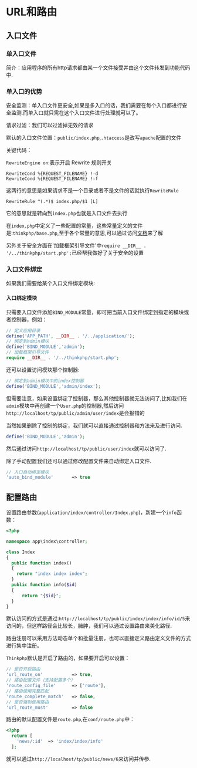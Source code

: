 # URL和路由

## 入口文件

### 单入口文件

简介：应用程序的所有http请求都由某一个文件接受并由这个文件转发到功能代码中.

### 单入口的优势

安全监测：单入口文件更安全,如果是多入口的话，我们需要在每个入口都进行安全监测.而单入口就只需在这个入口文件进行处理就可以了。

请求过滤：我们可以过滤掉无效的请求

默认的入口文件位置：`public/index.php`,`.htaccess`是改写`apache`配置的文件

关键代码：

`RewriteEngine on`:表示开启 Rewrite 规则开关

```
RewriteCond %{REQUEST_FILENAME} !-d
RewriteCond %{REQUEST_FILENAME} !-f 
```

这两行的意思是如果请求不是一个目录或者不是文件的话就执行`RewriteRule`

`RewriteRule ^(.*)$ index.php/$1 [L]`

它的意思就是转向到`index.php`也就是入口文件去执行

在`index.php`中定义了一些配置的常量，这些常量定义的文件是:`thinkphp/base.php`,至于各个常量的意思,可以通过访问[文档](https://www.kancloud.cn/manual/thinkphp5/118137)来了解

另外关于安全方面在'加载框架引导文件'中`require __DIR__ . '/../thinkphp/start.php';`已经帮我做好了关于安全的设置

### 入口文件绑定

如果我们需要给某个入口文件绑定模块:

#### 入口绑定模块

只需要入口文件添加`BIND_MODULE`常量，即可把当前入口文件绑定到指定的模块或者控制器，例如：

```php
// 定义应用目录
define('APP_PATH', __DIR__ . '/../application/');
// 绑定到admin模块
define('BIND_MODULE','admin');
// 加载框架引导文件
require __DIR__ . '/../thinkphp/start.php';
```

还可以设置访问模块那个控制器:

```php
// 绑定到admin模块中的index控制器
define('BIND_MODULE','admin/index');
```

但需要注意，如果设置绑定了控制器，那么其他控制器就无法访问了,比如我们在`admin`模块中再创建一个`User.php`的控制器,然后访问`http://localhost/tp/public/admin/user/index`是会报错的

当然如果删除了控制的绑定，我们就可以直接通过控制器和方法来及进行访问.

```php
define('BIND_MODULE','admin');
```

然后通过访问`http://localhost/tp/public/user/index`就可以访问了.

除了手动配置我们还可以通过修改配置文件来自动绑定入口文件.

```php
// 入口自动绑定模块
'auto_bind_module'       => true
```

## 配置路由

设置路由参数(`application/index/controller/Index.php`)，新建一个`info`函数：

```php
<?php 

namespace app\index\controller;

class Index
{
  public function index()
  {
    return "index index index";
  }
  public function info($id)
  {
      return "{$id}";
  }
}
```

默认访问的方式是通过:`http://localhost/tp/public/index/index/info/id/5`来访问的，但这样路径会比较长，臃肿，我们可以通过设置路由来美化路径.

路由注册可以采用方法动态单个和批量注册，也可以直接定义路由定义文件的方式进行集中注册。

`Thinkphp`默认是开启了路由的，如果要开启可以设置：

```php
// 是否开启路由
'url_route_on'           => true,
// 路由配置文件（支持配置多个）
'route_config_file'      => ['route'],
// 路由使用完整匹配
'route_complete_match'   => false,
// 是否强制使用路由
'url_route_must'         => false
```

路由的默认配置文件是`route.php`,在`conf/route.php`中：

```php
<?php 
  return [
    'news/:id'  => 'index/index/info'
  ];
```

就可以通过`http://localhost/tp/public/news/6`来访问并传参.


